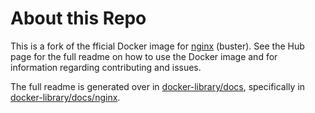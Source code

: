 # About this Repo

This is a fork of the fficial Docker image for [nginx](https://registry.hub.docker.com/_/nginx/) (buster). See the
Hub page for the full readme on how to use the Docker image and for information
regarding contributing and issues.

The full readme is generated over in [docker-library/docs](https://github.com/docker-library/docs),
specifically in [docker-library/docs/nginx](https://github.com/docker-library/docs/tree/master/nginx).

